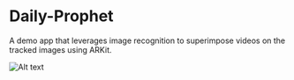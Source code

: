 # Daily-Prophet

A demo app that leverages image recognition to superimpose videos on the tracked images using ARKit.

![Alt text](https://github.com/revaneet/Daily-Prophet/blob/main/DailyProphet/Assets.xcassets/daily-prophet-newspaper.imageset/daily_prophet.gif)



